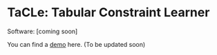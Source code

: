 # TaCLe: Tabular Constraint Learner

Software: [coming soon]

You can find a [demo](http://bear.cs.kuleuven.be/tacle) here. (To be updated soon)
